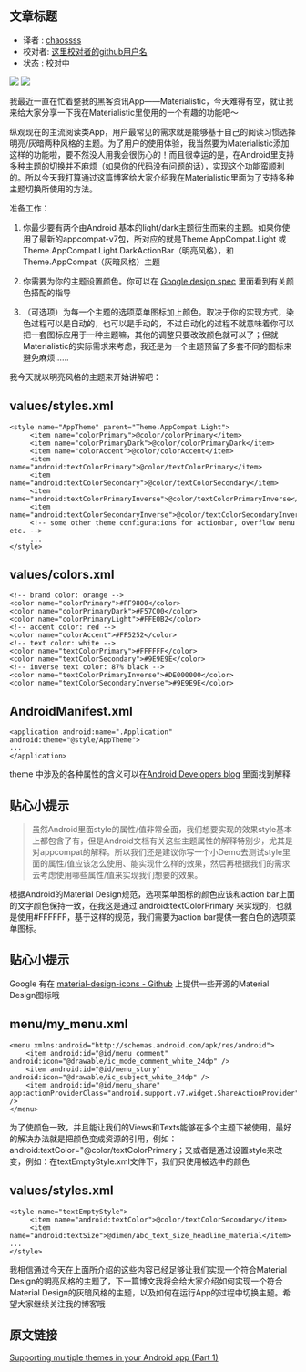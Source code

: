 文章标题
---

>
* 译者 : [chaossss](https://github.com/chaossss) 
* 校对者: [这里校对者的github用户名](github链接)  
* 状态 :  校对中




![](http://www.hidroh.com/assets/img/multiple-theme-dark.png)
![](http://www.hidroh.com/assets/img/multiple-theme-light.png)

我最近一直在忙着整我的黑客资讯App——Materialistic，今天难得有空，就让我来给大家分享一下我在Materialistic里使用的一个有趣的功能吧～

纵观现在的主流阅读类App，用户最常见的需求就是能够基于自己的阅读习惯选择明亮/灰暗两种风格的主题。为了用户的使用体验，我当然要为Materialistic添加这样的功能啦，要不然没人用我会很伤心的！而且很幸运的是，在Android里支持多种主题的切换并不麻烦（如果你的代码没有问题的话），实现这个功能蛮顺利的。所以今天我打算通过这篇博客给大家介绍我在Materialistic里面为了支持多种主题切换所使用的方法。

准备工作：

1. 你最少要有两个由Android 基本的light/dark主题衍生而来的主题。如果你使用了最新的appcompat-v7包，所对应的就是Theme.AppCompat.Light 或 Theme.AppCompat.Light.DarkActionBar（明亮风格），和Theme.AppCompat（灰暗风格）主题

1. 你需要为你的主题设置颜色。你可以在 [Google design spec](http://www.google.com/design/spec/style/color.html#color-color-palette " Google design spec website") 里面看到有关颜色搭配的指导

1. （可选项）为每一个主题的选项菜单图标加上颜色。取决于你的实现方式，染色过程可以是自动的，也可以是手动的，不过自动化的过程不就意味着你可以把一套图标应用于一种主题嘛，其他的调整只要改改颜色就可以了；但就Materialistic的实际需求来考虑，我还是为一个主题预留了多套不同的图标来避免麻烦……

我今天就以明亮风格的主题来开始讲解吧：

## values/styles.xml ##

    <style name="AppTheme" parent="Theme.AppCompat.Light">
   		 <item name="colorPrimary">@color/colorPrimary</item>
   		 <item name="colorPrimaryDark">@color/colorPrimaryDark</item>
   		 <item name="colorAccent">@color/colorAccent</item>
   		 <item name="android:textColorPrimary">@color/textColorPrimary</item>
   		 <item name="android:textColorSecondary">@color/textColorSecondary</item>
    	 <item name="android:textColorPrimaryInverse">@color/textColorPrimaryInverse</item>
  	     <item name="android:textColorSecondaryInverse">@color/textColorSecondaryInverse</item>
   		 <!-- some other theme configurations for actionbar, overflow menu etc. -->
   		 ...
    </style>

## values/colors.xml ##

    <!-- brand color: orange -->
    <color name="colorPrimary">#FF9800</color>
    <color name="colorPrimaryDark">#F57C00</color>
    <color name="colorPrimaryLight">#FFE0B2</color>
    <!-- accent color: red -->
    <color name="colorAccent">#FF5252</color>
    <!-- text color: white -->
    <color name="textColorPrimary">#FFFFFF</color>
    <color name="textColorSecondary">#9E9E9E</color>
    <!-- inverse text color: 87% black -->
    <color name="textColorPrimaryInverse">#DE000000</color>
    <color name="textColorSecondaryInverse">#9E9E9E</color>

## AndroidManifest.xml ##
    <application android:name=".Application" android:theme="@style/AppTheme">
    ...
    </application>

theme 中涉及的各种属性的含义可以在[Android Developers blog](http://android-developers.blogspot.sg/2014/10/appcompat-v21-material-design-for-pre.html "Android Developers blog") 里面找到解释

## 贴心小提示 ##

> 虽然Android里面style的属性/值非常全面，我们想要实现的效果style基本上都包含了有，但是Android文档有关这些主题属性的解释特别少，尤其是对appcompat的解释。所以我们还是建议你写一个小Demo去测试style里面的属性/值应该怎么使用、能实现什么样的效果，然后再根据我们的需求去考虑使用哪些属性/值来实现我们想要的效果。

根据Android的Material Design规范，选项菜单图标的颜色应该和action bar上面的文字颜色保持一致，在我这是通过 android:textColorPrimary 来实现的，也就是使用#FFFFFF，基于这样的规范，我们需要为action bar提供一套白色的选项菜单图标。

## 贴心小提示 ##

Google 有在 [material-design-icons - Github](https://github.com/google/material-design-icons "Github") 上提供一些开源的Material Design图标哦

## menu/my_menu.xml ##

    <menu xmlns:android="http://schemas.android.com/apk/res/android">
    	<item android:id="@id/menu_comment"
    android:icon="@drawable/ic_mode_comment_white_24dp" />
    	<item android:id="@id/menu_story"
    android:icon="@drawable/ic_subject_white_24dp" />
    	<item android:id="@id/menu_share"
    app:actionProviderClass="android.support.v7.widget.ShareActionProvider" />
    </menu>

为了使颜色一致，并且能让我们的Views和Texts能够在多个主题下被使用，最好的解决办法就是把颜色变成资源的引用，例如：android:textColor="@color/textColorPrimary；又或者是通过设置style来改变，例如：在textEmptyStyle.xml文件下，我们只使用被选中的颜色

## values/styles.xml ##

    <style name="textEmptyStyle">
   		 <item name="android:textColor">@color/textColorSecondary</item>
   		 <item name="android:textSize">@dimen/abc_text_size_headline_material</item>
    ...
    </style>

我相信通过今天在上面所介绍的这些内容已经足够让我们实现一个符合Material Design的明亮风格的主题了，下一篇博文我将会给大家介绍如何实现一个符合Material Design的灰暗风格的主题，以及如何在运行App的过程中切换主题。希望大家继续关注我的博客哦



## 原文链接
[Supporting multiple themes in your Android app (Part 1)](http://www.hidroh.com/2015/02/16/support-multiple-themes-android-app/)